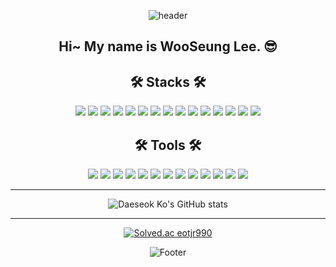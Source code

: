 <div align=center>
  
![header](https://capsule-render.vercel.app/api?&color=gradient&height=280&text=L-Woo&animation=fadeIn&fontAlignY=40&type=wave)

  ##  Hi~ My name is WooSeung Lee. 😎
  
<h2>🛠 Stacks 🛠</h2>
<p>
<img src="https://img.shields.io/badge/java-%23ED8B00.svg?style=for-the-badge&logo=java&logoColor=white"/>
<img src="https://img.shields.io/badge/JavaScript-F7DF1E?style=for-the-badge&logo=JavaScript&logoColor=white"/>
<img src="https://img.shields.io/badge/C-A8B9CC?style=for-the-badge&logo=C&logoColor=white"/>
<img src="https://img.shields.io/badge/C++-00599C?style=for-the-badge&logo=C++&logoColor=white"/>
<img src="https://img.shields.io/badge/Kotlin-7F52FF?style=for-the-badge&logo=Kotlin&logoColor=white"/>
<img src="https://img.shields.io/badge/Springboot-6DB33F?style=for-the-badge&logo=Springboot&logoColor=white"/>
<img src="https://img.shields.io/badge/Vue.js-4FC08D?style=for-the-badge&logo=Vue.js&logoColor=white"/>
<img src="https://img.shields.io/badge/Gradle-02303A?style=for-the-badge&logo=Gradle&logoColor=white"/>
<img src="https://img.shields.io/badge/MySQL-4479A1?style=for-the-badge&logo=Mysql&logoColor=white"/>

<img src="https://img.shields.io/badge/Python-3776AB?style=for-the-badge&logo=Python&logoColor=white"/>
<img src="https://img.shields.io/badge/R-276DC3?style=for-the-badge&logo=R&logoColor=white"/>
<img src="https://img.shields.io/badge/Numpy-013243?style=for-the-badge&logo=NumPy&logoColor=white"/>
<img src="https://img.shields.io/badge/pandas-150458?style=for-the-badge&logo=pandas&logoColor=white"/>
<img src="https://img.shields.io/badge/sklearn-F7931E?style=for-the-badge&logo=scikit-learn&logoColor=white"/>
<img src="https://img.shields.io/badge/TensorFlow-FF6F00?style=for-the-badge&logo=TensorFlow&logoColor=white"/> 

<h2>🛠 Tools 🛠</h2>
<img src="https://img.shields.io/badge/Eclipse-2C2255?style=for-the-badge&logo=Eclipse&logoColor=white"/>
<img src="https://img.shields.io/badge/IntelliJ IDEA-000000?style=for-the-badge&logo=IntelliJ IDEA&logoColor=white"/> 
<img src="https://img.shields.io/badge/Visual Studio Code-007ACC?style=for-the-badge&logo=Visual Studio Code&logoColor=white"/>
<img src="https://img.shields.io/badge/Vim-019733?style=for-the-badge&logo=Vim&logoColor=white"/>
<img src="https://img.shields.io/badge/Anaconda-44A833?style=for-the-badge&logo=Anaconda&logoColor=white"/>
<img src="https://img.shields.io/badge/jupyter-F37626?style=for-the-badge&logo=jupyter&logoColor=white"/>
<img src="https://img.shields.io/badge/PyCharm-000000?style=for-the-badge&logo=PyCharm&logoColor=white"/>
<img src="https://img.shields.io/badge/Postman-FF6C37?style=for-the-badge&logo=Postman&logoColor=white"/>
<img src="https://img.shields.io/badge/Notion-000000?style=for-the-badge&logo=Notion&logoColor=white"/>
<img src="https://img.shields.io/badge/Mattermost-0058CC?style=for-the-badge&logo=Mattermost&logoColor=white"/>
<img src="https://img.shields.io/badge/Jira-0052CC?style=for-the-badge&logo=Jira&logoColor=white"/>
<img src="https://img.shields.io/badge/GitHub-181717?style=for-the-badge&logo=GitHub&logoColor=white"/>
<img src="https://img.shields.io/badge/GitLab-FC6D26?style=for-the-badge&logo=GitLab&logoColor=white"/>


<hr>

![Daeseok Ko's GitHub stats](https://github-readme-stats.vercel.app/api?username=L-Woo&show_icons=true&count_private=true&theme=tokyonight)
<br>
<hr>


[![Solved.ac eotjr990](http://mazassumnida.wtf/api/v2/generate_badge?boj=dntmd159)](https://solved.ac/eotjr990)


![Footer](https://capsule-render.vercel.app/api?type=waving&color=gradient&height=200&section=footer)

</div>
  
</div>
